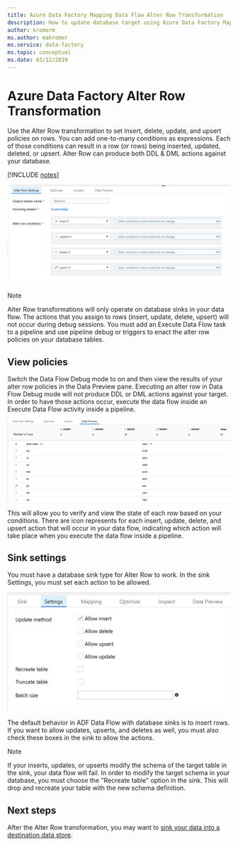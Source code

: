 ```yaml
---
title: Azure Data Factory Mapping Data Flow Alter Row Transformation
description: How to update database target using Azure Data Factory Mapping Data Flow Alter Row Transformation
author: kromerm
ms.author: makromer
ms.service: data-factory
ms.topic: conceptual
ms.date: 03/12/2019
---
```


# Azure Data Factory Alter Row Transformation

Use the Alter Row transformation to set insert, delete, update, and upsert policies on rows. You can add one-to-many conditions as expressions. Each of those conditions can result in a row (or rows) being inserted, updated, deleted, or upsert. Alter Row can produce both DDL & DML actions against your database.

[!INCLUDE [notes](../../includes/data-factory-data-flow-preview.md)]

![Alter row settings](media/data-flow/alter-row1.png "Alter Row Settings")

> [!NOTE]
> Alter Row transformations will only operate on database sinks in your data flow. The actions that you assign to rows (insert, update, delete, upsert) will not occur during debug sessions. You must add an Execute Data Flow task to a pipeline and use pipeline debug or triggers to enact the alter row policies on your database tables.

## View policies

Switch the Data Flow Debug mode to on and then view the results of your alter row policies in the Data Preview pane. Executing an alter row in Data Flow Debug mode will not produce DDL or DML actions against your target. In order to have those actions occur, execute the data flow inside an Execute Data Flow activity inside a pipeline.

![Alter row policies](media/data-flow/alter-row3.png "Alter Row Policies")

This will allow you to verify and view the state of each row based on your conditions. There are icon represents for each insert, update, delete, and upsert action that will occur in your data flow, indicating which action will take place when you execute the data flow inside a pipeline.

## Sink settings

You must have a database sink type for Alter Row to work. In the sink Settings, you must set each action to be allowed.

![Alter row sink](media/data-flow/alter-row2.png "Alter Row Sink")

The default behavior in ADF Data Flow with database sinks is to insert rows. If you want to allow updates, upserts, and deletes as well, you must also check these boxes in the sink to allow the actions.

> [!NOTE]
> If your inserts, updates, or upserts modify the schema of the target table in the sink, your data flow will fail. In order to modify the target schema in your database, you must choose the "Recreate table" option in the sink. This will drop and recreate your table with the new schema definition.

## Next steps

After the Alter Row transformation, you may want to [sink your data into a destination data store](data-flow-sink.md).
